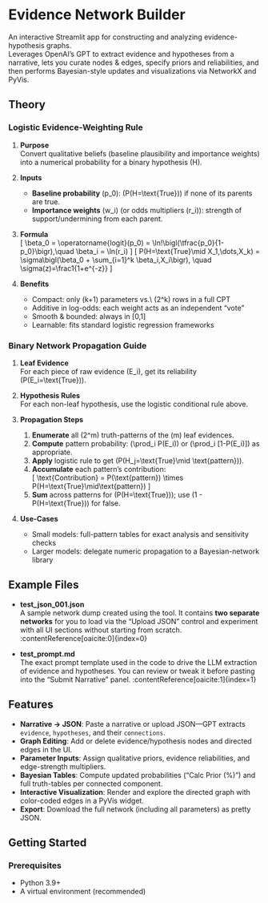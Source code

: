 # Evidence Network Builder

An interactive Streamlit app for constructing and analyzing evidence-hypothesis graphs.  
Leverages OpenAI’s GPT to extract evidence and hypotheses from a narrative, lets you curate nodes & edges, specify priors and reliabilities, and then performs Bayesian-style updates and visualizations via NetworkX and PyVis.

## Theory

### Logistic Evidence-Weighting Rule

1. **Purpose**  
   Convert qualitative beliefs (baseline plausibility and importance weights) into a numerical probability for a binary hypothesis \(H\).  

2. **Inputs**  
   - **Baseline probability** \(p_0\): \(P(H=\text{True})\) if none of its parents are true.  
   - **Importance weights** \(w_i\) (or odds multipliers \(r_i\)): strength of support/undermining from each parent.  

3. **Formula**  
   \[
   \beta_0 = \operatorname{logit}(p_0) = \ln\!\bigl(\tfrac{p_0}{1-p_0}\bigr),\quad
   \beta_i = \ln(r_i)
   \]
   \[
   P(H=\text{True}\mid X_1,\dots,X_k)
     = \sigma\bigl(\beta_0 + \sum_{i=1}^k \beta_i\,X_i\bigr),
   \quad \sigma(z)=\frac1{1+e^{-z}}
   \]

4. **Benefits**  
   - Compact: only \(k+1\) parameters vs.\ \(2^k\) rows in a full CPT  
   - Additive in log-odds: each weight acts as an independent “vote”  
   - Smooth & bounded: always in [0,1]  
   - Learnable: fits standard logistic regression frameworks  

### Binary Network Propagation Guide

1. **Leaf Evidence**  
   For each piece of raw evidence \(E_i\), get its reliability \(P(E_i=\text{True})\).

2. **Hypothesis Rules**  
   For each non-leaf hypothesis, use the logistic conditional rule above.

3. **Propagation Steps**  
   1. **Enumerate** all \(2^m\) truth-patterns of the \(m\) leaf evidences.  
   2. **Compute** pattern probability: \(\prod_i P(E_i)\) or \(\prod_i [1-P(E_i)]\) as appropriate.  
   3. **Apply** logistic rule to get \(P(H_j=\text{True}\mid \text{pattern})\).  
   4. **Accumulate** each pattern’s contribution:  
      \[
        \text{Contribution} = P(\text{pattern}) \times P(H=\text{True}\mid\text{pattern})
      \]
   5. **Sum** across patterns for \(P(H=\text{True})\); use \(1 - P(H=\text{True})\) for false.

4. **Use-Cases**  
   - Small models: full-pattern tables for exact analysis and sensitivity checks  
   - Larger models: delegate numeric propagation to a Bayesian-network library  

## Example Files

- **test_json_001.json**  
  A sample network dump created using the tool. It contains **two separate networks** for you to load via the “Upload JSON” control and experiment with all UI sections without starting from scratch. :contentReference[oaicite:0]{index=0}

- **test_prompt.md**  
  The exact prompt template used in the code to drive the LLM extraction of evidence and hypotheses. You can review or tweak it before pasting into the “Submit Narrative” panel. :contentReference[oaicite:1]{index=1}

## Features

- **Narrative → JSON**: Paste a narrative or upload JSON—GPT extracts `evidence`, `hypotheses`, and their `connections`.  
- **Graph Editing**: Add or delete evidence/hypothesis nodes and directed edges in the UI.  
- **Parameter Inputs**: Assign qualitative priors, evidence reliabilities, and edge-strength multipliers.  
- **Bayesian Tables**: Compute updated probabilities (“Calc Prior (%)”) and full truth-tables per connected component.  
- **Interactive Visualization**: Render and explore the directed graph with color-coded edges in a PyVis widget.  
- **Export**: Download the full network (including all parameters) as pretty JSON.

## Getting Started

### Prerequisites

- Python 3.9+  
- A virtual environment (recommended) 
